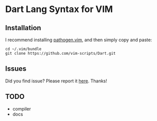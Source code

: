 Dart Lang Syntax for VIM
========================

Installation
------------

I recommend installing [pathogen.vim](https://github.com/tpope/vim-pathogen), and
then simply copy and paste:

    cd ~/.vim/bundle
    git clone https://github.com/vim-scripts/Dart.git

Issues
------

Did you find issue?
Please report it [here](https://github.com/vim-scripts/Dart/issues).
Thanks!

TODO
----
* compiler
* docs
